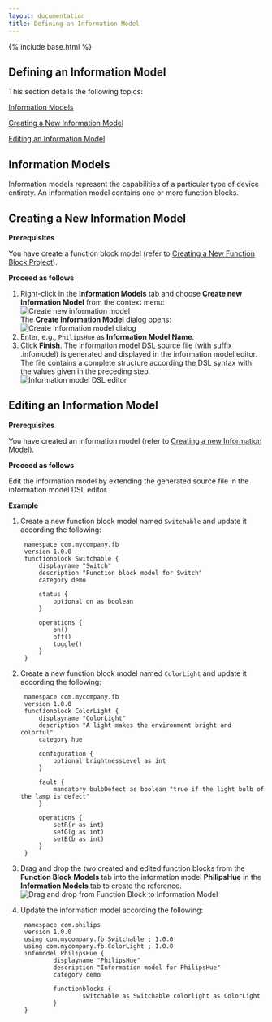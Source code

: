 ```yaml
---
layout: documentation
title: Defining an Information Model
---
```

{% include base.html %}
## Defining an Information Model

This section details the following topics:

[Information Models](#information-models)  

[Creating a New Information Model](#creating-a-new-information-model)  

[Editing an Information Model](#editing-an-information-model)  

## Information Models

Information models represent the capabilities of a particular type of device entirety. An information model contains one or more function blocks.

## Creating a New Information Model

**Prerequisites**  

You have create a function block model (refer to [Creating a New Function Block Project]({{base}}/documentation/editors/functionblock.html#creating-a-new-function-block)).

**Proceed as follows**

1. Right-click in the **Information Models** tab and choose **Create new Information Model** from the context menu:  
   ![Create new information model]({{base}}/img/documentation/m2m_tc_create_new_information_model.png)  
   The **Create Information Model** dialog opens:  
   ![Create information model dialog]({{base}}/img/documentation/m2m_tc_create_information_model_dialog.png)
2. Enter, e.g., `PhilipsHue` as **Information Model Name**.  
3. Click **Finish**.
   The information model DSL source file (with suffix .infomodel) is generated and displayed in the information model editor. The file contains a complete structure according the DSL syntax with the values given in the preceding step.  
   ![Information model DSL editor]({{base}}/img/documentation/m2m_tc_information_model_dsl_editor.png)

## Editing an Information Model

**Prerequisites**

You have created an information model (refer to [Creating a new Information Model](#creating-a-new-information-model)).

**Proceed as follows**

Edit the information model by extending the generated source file in the information model DSL editor.

**Example**

1. Create a new function block model named `Switchable` and update it according the following:

        namespace com.mycompany.fb
        version 1.0.0
        functionblock Switchable {
            displayname "Switch"
            description "Function block model for Switch"
            category demo

            status {
                optional on as boolean
            }

            operations {
                on()
                off()
                toggle()
            }
        }

2. Create a new function block model named `ColorLight` and update it according the following:

        namespace com.mycompany.fb
        version 1.0.0
        functionblock ColorLight {
            displayname "ColorLight"
            description "A light makes the environment bright and colorful"
            category hue

            configuration {
                optional brightnessLevel as int
            }

            fault {
                mandatory bulbDefect as boolean "true if the light bulb of the lamp is defect"
            }

            operations {
                setR(r as int)
                setG(g as int)
                setB(b as int)
            }
        }

3. Drag and drop the two created and edited function blocks from the **Function Block Models** tab into the information model **PhilipsHue** in the **Information Models** tab to create the reference.  
   ![Drag and drop from Function Block to Information Model]({{base}}/img/documentation/m2m_tc_drag_drop_function_block_to_information_model.png)
4. Update the information model according the following:

        namespace com.philips
        version 1.0.0
        using com.mycompany.fb.Switchable ; 1.0.0
        using com.mycompany.fb.ColorLight ; 1.0.0
        infomodel PhilipsHue {
                displayname "PhilipsHue"
                description "Information model for PhilipsHue"
                category demo

                functionblocks {
                        switchable as Switchable colorlight as ColorLight
                }
        }
